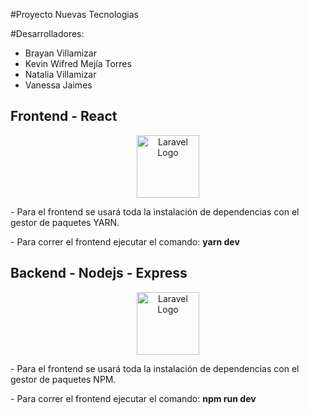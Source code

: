 #Proyecto Nuevas Tecnologias

#Desarrolladores:

- Brayan Villamizar
- Kevin Wifred Mejía Torres
- Natalia Villamizar
- Vanessa Jaimes

## Frontend - React

<p align="center"><img src="https://upload.wikimedia.org/wikipedia/commons/thumb/a/a7/React-icon.svg/2300px-React-icon.svg.png" width="100" height="100" alt="Laravel Logo"></p>
<p> - Para el frontend se usará toda la instalación de dependencias con el gestor de paquetes YARN.</p>
<p> - Para correr el frontend ejecutar el comando: <strong>yarn dev</strong></p>



## Backend - Nodejs - Express

<p align="center"><img src="https://www.jacobsoft.com.mx/wp-content/uploads/2020/04/node-js-736399_960_720-2.png"  height="100" alt="Laravel Logo"></p>
<p> - Para el frontend se usará toda la instalación de dependencias con el gestor de paquetes NPM. </p>
<p> - Para correr el frontend ejecutar el comando: <strong>npm run dev</strong> </p>


